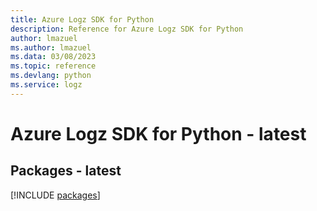 ```yaml
---
title: Azure Logz SDK for Python
description: Reference for Azure Logz SDK for Python
author: lmazuel
ms.author: lmazuel
ms.data: 03/08/2023
ms.topic: reference
ms.devlang: python
ms.service: logz
---
```

# Azure Logz SDK for Python - latest
## Packages - latest
[!INCLUDE [packages](logz-index.md)]